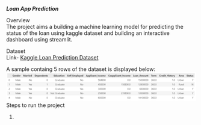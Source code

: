 ***Loan App Prediction***

Overview  
The project aims a building a machine learning model for predicting the status of the loan using kaggle dataset and building an interactive dashboard using streamlit.

Dataset  
Link- [Kaggle Loan Prediction Dataset]([https://www.kaggle.com](https://www.kaggle.com/datasets/mirzahasnine/loan-data-set?resource=download))

A sample containg 5 rows of the dataset is displayed below:
![image alt](https://github.com/7rohxt/Loan-Prediction-Web-App-/blob/ae0df755f6c7b31e4f070def8315b5a9a8e51873/Screenshot%202025-01-28%20142500.png)
Steps to run the project

1.


